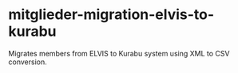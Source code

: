 # mitglieder-migration-elvis-to-kurabu
Migrates members from ELVIS to Kurabu system using XML to CSV conversion.
